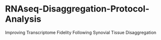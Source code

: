 # RNAseq-Disaggregation-Protocol-Analysis
Improving Transcriptome Fidelity Following Synovial Tissue Disaggregation
